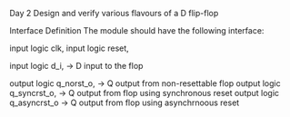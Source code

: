 Day 2
Design and verify various flavours of a D flip-flop

Interface Definition
The module should have the following interface:

input     logic      clk,
input     logic      reset,

input     logic      d_i,         -> D input to the flop

output    logic      q_norst_o,   -> Q output from non-resettable flop
output    logic      q_syncrst_o, -> Q output from flop using synchronous reset
output    logic      q_asyncrst_o -> Q output from flop using asynchrnoous reset
